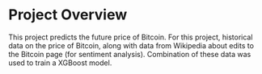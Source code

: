 # Project Overview

This project predicts the future price of Bitcoin. For this project, historical data on the price of Bitcoin, along with data from Wikipedia about edits to the Bitcoin page (for sentiment analysis). Combination of these data was used to train a XGBoost model.
